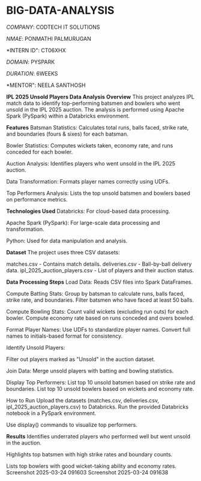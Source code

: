 # BIG-DATA-ANALYSIS

*COMPANY*: CODTECH IT SOLUTIONS

*NMAE*: PONMATHI PALMURUGAN

*INTERN ID": CT06XHX

*DOMAIN*: PYSPARK

*DURATION*: 6WEEKS

*MENTOR":  NEELA SANTHOSH

**IPL 2025 Unsold Players Data Analysis**
**Overview**
This project analyzes IPL match data to identify top-performing batsmen and bowlers who went unsold in the IPL 2025 auction. The analysis is performed using Apache Spark (PySpark) within a Databricks environment.

**Features**
Batsman Statistics: Calculates total runs, balls faced, strike rate, and boundaries (fours & sixes) for each batsman.

Bowler Statistics: Computes wickets taken, economy rate, and runs conceded for each bowler.

Auction Analysis: Identifies players who went unsold in the IPL 2025 auction.

Data Transformation: Formats player names correctly using UDFs.

Top Performers Analysis: Lists the top unsold batsmen and bowlers based on performance metrics.

**Technologies Used**
Databricks: For cloud-based data processing.

Apache Spark (PySpark): For large-scale data processing and transformation.

Python: Used for data manipulation and analysis.


**Dataset**
The project uses three CSV datasets:

matches.csv - Contains match details.
deliveries.csv - Ball-by-ball delivery data.
ipl_2025_auction_players.csv - List of players and their auction status.

**Data Processing Steps**
Load Data: Reads CSV files into Spark DataFrames.

Compute Batting Stats:
Group by batsman to calculate runs, balls faced, strike rate, and boundaries.
Filter batsmen who have faced at least 50 balls.

Compute Bowling Stats:
Count valid wickets (excluding run outs) for each bowler.
Compute economy rate based on runs conceded and overs bowled.

Format Player Names:
Use UDFs to standardize player names.
Convert full names to initials-based format for consistency.

Identify Unsold Players:

Filter out players marked as "Unsold" in the auction dataset.

Join Data:
Merge unsold players with batting and bowling statistics.

Display Top Performers:
List top 10 unsold batsmen based on strike rate and boundaries.
List top 10 unsold bowlers based on wickets and economy rate.

How to Run
Upload the datasets (matches.csv, deliveries.csv, ipl_2025_auction_players.csv) to Databricks.
Run the provided Databricks notebook in a PySpark environment.

Use display() commands to visualize top performers.

**Results**
Identifies underrated players who performed well but went unsold in the auction.

Highlights top batsmen with high strike rates and boundary counts.

Lists top bowlers with good wicket-taking ability and economy rates.
Screenshot 2025-03-24 091603 Screenshot 2025-03-24 091638
